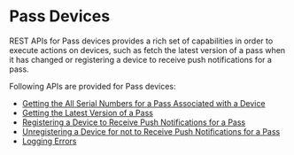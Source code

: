                           


Pass Devices
============

REST APIs for Pass devices provides a rich set of capabilities in order to execute actions on devices, such as fetch the latest version of a pass when it has changed or registering a device to receive push notifications for a pass.

Following APIs are provided for Pass devices:

*   [Getting the All Serial Numbers for a Pass Associated with a Device](Getting_the_All_Serial_Numbers_for_a_Pass_Associated_with_a_Device.md)
*   [Getting the Latest Version of a Pass](Getting_the_Latest_Version_of_a_Pass.md)
*   [Registering a Device to Receive Push Notifications for a Pass](Registering_a_Device_to_Receive_Push_Notifications_for_a_Pass.md)
*   [Unregistering a Device for not to Receive Push Notifications for a Pass](Unregistering_a_Device_for_not_to_Receive_Push_Notifications_for_a_Pass.md)
*   [Logging Errors](Logging_Errors.md)
